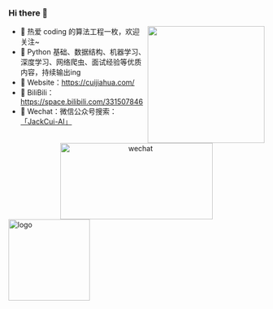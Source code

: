### Hi there 👋

<!--
**Jack-Cherish/Jack-Cherish** is a ✨ _special_ ✨ repository because its `README.md` (this file) appears on your GitHub profile.

Here are some ideas to get you started:

- 🔭 I’m currently working on ...
- 🌱 I’m currently learning ...
- 👯 I’m looking to collaborate on ...
- 🤔 I’m looking for help with ...
- 💬 Ask me about ...
- 📫 How to reach me: ...
- 😄 Pronouns: ...
- ⚡ Fun fact: ...
-->

<img align='right' src="https://media.giphy.com/media/M9gbBd9nbDrOTu1Mqx/giphy.gif" width="230">

- 🔭 热爱 coding 的算法工程一枚，欢迎关注~
- 🌱 Python 基础、数据结构、机器学习、深度学习、网络爬虫、面试经验等优质内容，持续输出ing
- 🤔 Website：https://cuijiahua.com/
- 🌈 BiliBili：https://space.bilibili.com/331507846
- 👯 Wechat：微信公众号搜索：[「JackCui-AI」](https://cuijiahua.com/wp-content/uploads/2020/05/gzh-w.jpg)

<div align=center>
<img src="https://ftp.bmp.ovh/imgs/2020/07/112254f0199e3d4f.jpg" alt="wechat" width="300" height="150" align="bottom" />
<!--   <img src="http://photos.cuijiahua.com/wx.jpg" alt="wechat" width="300" height="150" align="bottom" /> -->
</div>

<img src="https://github-profile-trophy.vercel.app/?username=Jack_cherish&theme=flat&column=7" alt="logo" height="160" align="center" style="margin: auto; margin-bottom: 20px;" />

